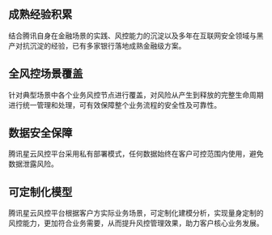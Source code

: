 ## 成熟经验积累
结合腾讯自身在金融场景的实践、风控能力的沉淀以及多年在互联网安全领域与黑产对抗沉淀的经验，已有多家银行落地成熟金融级方案。

## 全风控场景覆盖
针对典型场景中各个业务风控节点进行覆盖，对风险从产生到释放的完整生命周期进行统一管理和处理，可有效保障整个业务流程的安全性及可靠性。

## 数据安全保障
腾讯星云风控平台采用私有部署模式，任何数据始终在客户可控范围内使用，避免数据泄露风险。

## 可定制化模型
腾讯星云风控平台根据客户方实际业务场景，可定制化建模分析，实现量身定制的风控能力，更加符合业务需要，从而提升风控管理效果，助力客户核心业务发展。
